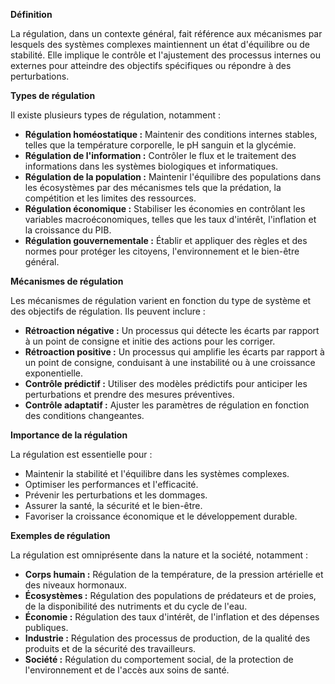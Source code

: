 **Définition**

La régulation, dans un contexte général, fait référence aux mécanismes par lesquels des systèmes complexes maintiennent un état d'équilibre ou de stabilité. Elle implique le contrôle et l'ajustement des processus internes ou externes pour atteindre des objectifs spécifiques ou répondre à des perturbations.

**Types de régulation**

Il existe plusieurs types de régulation, notamment :

* **Régulation homéostatique :** Maintenir des conditions internes stables, telles que la température corporelle, le pH sanguin et la glycémie.
* **Régulation de l'information :** Contrôler le flux et le traitement des informations dans les systèmes biologiques et informatiques.
* **Régulation de la population :** Maintenir l'équilibre des populations dans les écosystèmes par des mécanismes tels que la prédation, la compétition et les limites des ressources.
* **Régulation économique :** Stabiliser les économies en contrôlant les variables macroéconomiques, telles que les taux d'intérêt, l'inflation et la croissance du PIB.
* **Régulation gouvernementale :** Établir et appliquer des règles et des normes pour protéger les citoyens, l'environnement et le bien-être général.

**Mécanismes de régulation**

Les mécanismes de régulation varient en fonction du type de système et des objectifs de régulation. Ils peuvent inclure :

* **Rétroaction négative :** Un processus qui détecte les écarts par rapport à un point de consigne et initie des actions pour les corriger.
* **Rétroaction positive :** Un processus qui amplifie les écarts par rapport à un point de consigne, conduisant à une instabilité ou à une croissance exponentielle.
* **Contrôle prédictif :** Utiliser des modèles prédictifs pour anticiper les perturbations et prendre des mesures préventives.
* **Contrôle adaptatif :** Ajuster les paramètres de régulation en fonction des conditions changeantes.

**Importance de la régulation**

La régulation est essentielle pour :

* Maintenir la stabilité et l'équilibre dans les systèmes complexes.
* Optimiser les performances et l'efficacité.
* Prévenir les perturbations et les dommages.
* Assurer la santé, la sécurité et le bien-être.
* Favoriser la croissance économique et le développement durable.

**Exemples de régulation**

La régulation est omniprésente dans la nature et la société, notamment :

* **Corps humain :** Régulation de la température, de la pression artérielle et des niveaux hormonaux.
* **Écosystèmes :** Régulation des populations de prédateurs et de proies, de la disponibilité des nutriments et du cycle de l'eau.
* **Économie :** Régulation des taux d'intérêt, de l'inflation et des dépenses publiques.
* **Industrie :** Régulation des processus de production, de la qualité des produits et de la sécurité des travailleurs.
* **Société :** Régulation du comportement social, de la protection de l'environnement et de l'accès aux soins de santé.
